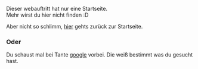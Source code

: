 Dieser webauftritt hat nur eine Startseite.    
Mehr wirst du hier nicht finden :D

Aber nicht so schlimm, [hier](http://www.b3nnu3.de "zurück zur Startseite") gehts zurück zur Startseite.

### Oder ###
Du schaust mal bei Tante [google](http://www.google.de "google") vorbei. Die weiß bestimmt was du gesucht hast.




